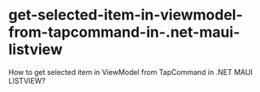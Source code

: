 # get-selected-item-in-viewmodel-from-tapcommand-in-.net-maui-listview
How to get selected item in ViewModel from TapCommand in .NET MAUI LISTVIEW?

